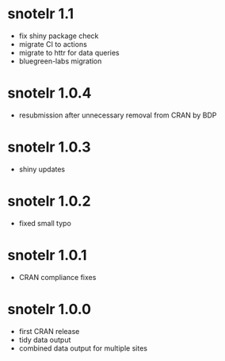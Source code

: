 # snotelr 1.1

* fix shiny package check
* migrate CI to actions
* migrate to httr for data queries
* bluegreen-labs migration

# snotelr 1.0.4

* resubmission after unnecessary removal from CRAN by BDP

# snotelr 1.0.3

* shiny updates

# snotelr 1.0.2

* fixed small typo

# snotelr 1.0.1

* CRAN compliance fixes

# snotelr 1.0.0

* first CRAN release
* tidy data output
* combined data output for multiple sites
